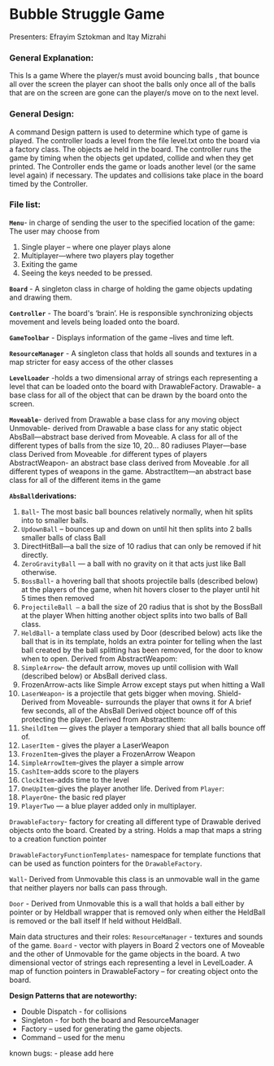 # Bubble Struggle Game

Presenters: Efrayim Sztokman and Itay Mizrahi 

### General Explanation:
This Is a game Where the player/s must avoid bouncing balls , that bounce all over the screen  the player can shoot the balls  only once all of the balls that are on the screen are gone can the player/s move on to the next level.

### General Design: 
A command Design pattern is used to determine which type of game is played.
The controller loads a level from the file level.txt onto the board via a factory class.
The objects ae held in the board.
The controller runs the game by timing when the objects get updated, collide and when they get printed.
The Controller ends the game or loads another level (or the same level again) if necessary. 
The updates and collisions take place in the board timed by the Controller.

### File list:
**`Menu`**- in charge of sending the user to the specified location of the game:
	The user may choose from 
1) Single player – where one player plays alone 
2) Multiplayer—where two players play together
3) Exiting the game 
4) Seeing the keys needed to be pressed.

**`Board`** - A singleton class in charge of holding the game objects updating and drawing them.

**`Controller`** - The board's ‘brain’. He is responsible synchronizing objects movement and levels being loaded onto the board.

**`GameToolbar`** - Displays information of the game –lives and time left.

**`ResourceManager`** - A singleton class that holds all sounds and textures in a map stricter for easy access of the other classes

**`LevelLoader`** -holds a two dimensional array of strings each representing a level that can be loaded onto the board with DrawableFactory.
Drawable- a base class for all of the object that can be drawn by the board onto the screen.

**`Moveable`**- derived from Drawable a base class for any moving object
Unmovable- derived from Drawable a base class for any static object
AbsBall—abstract base derived from Moveable. A class for all of the different types of balls from the size 10, 20... 80 radiuses
Player—base class Derived from Moveable .for different types of players
AbstractWeapon- an abstract base class derived from Moveable .for all different types of weapons in the game.
AbstractItem—an abstract base class for all of the different items in the game

**`AbsBall`derivations:**
1) `Ball`- The most basic ball bounces relatively normally, when hit splits into to smaller balls.
2) `UpdownBall` – bounces up and down on until hit then splits into 2 balls smaller balls of class Ball 
3) DirectHitBall—a ball the size of 10 radius that can only be removed if hit directly.
4) `ZeroGravityBall` — a ball with no gravity on it that acts just like Ball otherwise.
5) `BossBall`- a hovering ball that shoots projectile balls (described below) at the players of the game, when hit hovers closer to the player until hit 5 times then removed 
6) `ProjectileBall —` a ball the size of 20 radius that is shot by the BossBall at the player 
When hitting another object splits into two balls of Ball class.
7) `HeldBall`- a template class used by Door (described below) acts like the ball that is in its template, holds an extra pointer for telling when the last ball created by the ball splitting has been removed, for the door to know when to open.
Derived from AbstractWeapom:
1) `SimpleArrow`- the default arrow, moves up until collision with Wall (described below) or AbsBall derived class.
2) FrozenArrow-acts like Simple Arrow except stays put when hitting a Wall
3) `LaserWeapon`- is a projectile that gets bigger when moving.
Shield-Derived from Moveable- surrounds the player that owns it for 
A brief few seconds, all of the AbsBall Derived object bounce off of this protecting the player.
Derived from AbstractItem:
1) `SheildItem` — gives the player a temporary shied that all balls bounce off of.
2) `LaserItem` - gives the player a LaserWeapon
3) `FrozenItem`-gives the player a FrozenArrow Weapon
4) `SimpleArrowItem`-gives the player a simple arrow
4) `CashItem`-adds score to the players
5) `ClockItem`-adds time to the level
6) `OneUpItem`-gives the player another life.
Derived from `Player`:
1) `PlayerOne`- the basic red player
2) `PlayerTwo` — a blue player added only in multiplayer.

`DrawableFactory`- factory for creating all different type of Drawable derived objects onto the board. Created by a string. Holds a map that maps a string to a creation function pointer 

`DrawableFactoryFunctionTemplates`- namespace for template functions that can be used as function pointers for the `DrawableFactory`.

`Wall`- Derived from Unmovable this class is an unmovable wall in the game that neither players nor balls can pass through. 

`Door` - Derived from Unmovable this is a wall that holds a ball either by pointer or by Heldball wrapper that is removed only when either the HeldBall is removed or the ball itself 
If held without HeldBall.


Main data structures and their roles:
`ResourceManager` - textures and sounds of the game. 
`Board` - vector with players in Board
2 vectors one of Moveable and the other of Unmovable for the game objects in the board.
  A two dimensional vector of strings each representing a level in LevelLoader.
A map of function pointers in DrawableFactory – for creating object onto the board.

**Design Patterns that are noteworthy:**

- Double Dispatch - for collisions
- Singleton - for both the board and ResourceManager
- Factory – used for generating the game objects.
- Command – used for the menu

known bugs:
    - please add here 